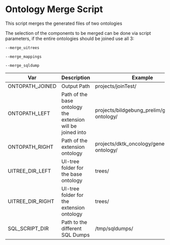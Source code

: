 # Ontology Merge Script
This script merges the generated files of two ontologies

The selection of the components to be merged can be done via script parameters, if the entire ontologies should be joined use all 3:
```
--merge_uitrees 
```
```
--merge_mappings 
```
```
--merge_sqldump
```
| Var              | Description                                                 | Example                                       | Default   |
|------------------|-------------------------------------------------------------|-----------------------------------------------|-----------|
| ONTOPATH_JOINED  | Output Path                                                 | projects/joinTest/                             | -         |
| ONTOPATH_LEFT    | Path of the base ontology the extension will be joined into | projects/bildgebung_prelim/generated-ontology/ | -         |
| ONTOPATH_RIGHT   | Path of the extension ontology                              | projects/dktk_oncology/generated-ontology/     | -         |
| UITREE_DIR_LEFT  | UI-tree folder for the base ontology                        | trees/                                        | ui-trees/ |
| UITREE_DIR_RIGHT | UI-tree folder for the extension ontology                   | trees/                                        | ui-trees/ |
| SQL_SCRIPT_DIR   | Path to the different SQL Dumps                             | /tmp/sqldumps/                                |           |
